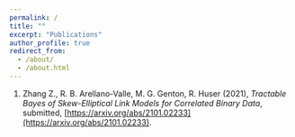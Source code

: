```yaml
---
permalink: /
title: ""
excerpt: "Publications"
author_profile: true
redirect_from: 
  - /about/
  - /about.html
---
```


1. Zhang Z., R. B. Arellano-Valle, M. G. Genton, R. Huser (2021), *Tractable Bayes of Skew-Elliptical Link Models for Correlated Binary Data*, submitted, [https://arxiv.org/abs/2101.02233](https://arxiv.org/abs/2101.02233).
